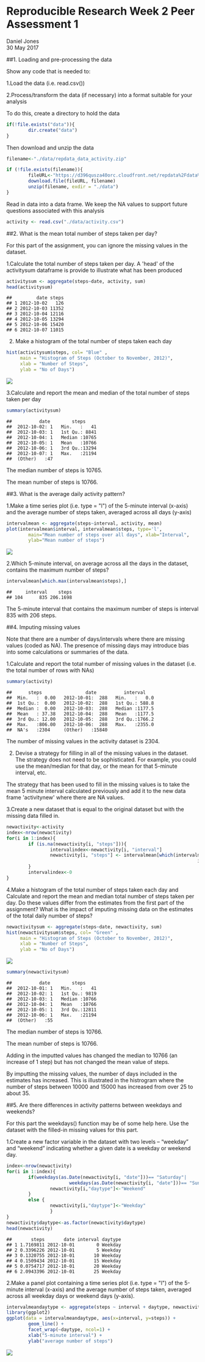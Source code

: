 # Reproducible Research Week 2 Peer Assessment 1
Daniel Jones  
30 May 2017  


##1. Loading and pre-processing the data

Show any code that is needed to:

1.Load the data (i.e. read.csv())

2.Process/transform the data (if necessary) into a format suitable for your analysis

To do this, create a directory to hold the data

```r
if(!file.exists("data")){
        dir.create("data")
}
```

Then download and unzip the data

```r
filename<-"./data/repdata_data_activity.zip"

if (!file.exists(filename)){
        fileURL<-"https://d396qusza40orc.cloudfront.net/repdata%2Fdata%2Factivity.zip"
        download.file(fileURL, filename)
        unzip(filename, exdir = "./data")
}
```

Read in data into a data frame. We keep the NA values to support future questions associated with this analysis

```r
activity <- read.csv("./data/activity.csv")
```

##2. What is the mean total number of steps taken per day?

For this part of the assignment, you can ignore the missing values in the dataset.

1.Calculate the total number of steps taken per day. A 'head' of the activitysum dataframe is provide to illustrate what has been produced


```r
activitysum <- aggregate(steps~date, activity, sum)
head(activitysum)
```

```
##         date steps
## 1 2012-10-02   126
## 2 2012-10-03 11352
## 3 2012-10-04 12116
## 4 2012-10-05 13294
## 5 2012-10-06 15420
## 6 2012-10-07 11015
```

2. Make a histogram of the total number of steps taken each day


```r
hist(activitysum$steps, col= "Blue" , 
     main = "Histogram of Steps (October to November, 2012)", 
     xlab = "Number of Steps", 
     ylab = "No of Days")
```

![](PA1_template_files/figure-html/histactivitysum-1.png)<!-- -->

3.Calculate and report the mean and median of the total number of steps taken per day


```r
summary(activitysum)
```

```
##          date        steps      
##  2012-10-02: 1   Min.   :   41  
##  2012-10-03: 1   1st Qu.: 8841  
##  2012-10-04: 1   Median :10765  
##  2012-10-05: 1   Mean   :10766  
##  2012-10-06: 1   3rd Qu.:13294  
##  2012-10-07: 1   Max.   :21194  
##  (Other)   :47
```
The median number of steps is 10765.

The mean number of steps is 10766.

##3. What is the average daily activity pattern?

1.Make a time series plot (i.e. type = "l") of the 5-minute interval (x-axis) and the average number of steps taken, averaged across all days (y-axis)


```r
intervalmean <- aggregate(steps~interval, activity, mean)
plot(intervalmean$interval, intervalmean$steps, type='l', 
        main="Mean number of steps over all days", xlab="Interval", 
        ylab="Mean number of steps")
```

![](PA1_template_files/figure-html/intervalplot-1.png)<!-- -->

2.Which 5-minute interval, on average across all the days in the dataset, contains the maximum number of steps?


```r
intervalmean[which.max(intervalmean$steps),]
```

```
##     interval    steps
## 104      835 206.1698
```

The 5-minute interval that contains the maximum number of steps is interval 835 with 206 steps.

##4. Imputing missing values

Note that there are a number of days/intervals where there are missing values (coded as NA). The presence of missing days may introduce bias into some calculations or summaries of the data.

1.Calculate and report the total number of missing values in the dataset (i.e. the total number of rows with NAs)


```r
summary(activity)
```

```
##      steps                date          interval     
##  Min.   :  0.00   2012-10-01:  288   Min.   :   0.0  
##  1st Qu.:  0.00   2012-10-02:  288   1st Qu.: 588.8  
##  Median :  0.00   2012-10-03:  288   Median :1177.5  
##  Mean   : 37.38   2012-10-04:  288   Mean   :1177.5  
##  3rd Qu.: 12.00   2012-10-05:  288   3rd Qu.:1766.2  
##  Max.   :806.00   2012-10-06:  288   Max.   :2355.0  
##  NA's   :2304     (Other)   :15840
```

The number of missing values in the activity dataset is 2304.

2. Devise a strategy for filling in all of the missing values in the dataset. The strategy does not need to be sophisticated. For example, you could use the mean/median for that day, or the mean for that 5-minute interval, etc.

The strategy that has been used to fill in the missing values is to take the mean 5 minute interval calculated previously and add it to the new data frame 'activitynew' where there are NA values.

3.Create a new dataset that is equal to the original dataset but with the missing data filled in.


```r
newactivity<-activity
index<-nrow(newactivity)
for(i in 1:index){
        if (is.na(newactivity[i, "steps"])){
                intervalindex<-newactivity[i, "interval"]
                newactivity[i, "steps"] <- intervalmean[which(intervalmean$interval==
                                                                      intervalindex), "steps"]
        }
        intervalindex<-0
}
```

4.Make a histogram of the total number of steps taken each day and Calculate and report the mean and median total number of steps taken per day. Do these values differ from the estimates from the first part of the assignment? What is the impact of imputing missing data on the estimates of the total daily number of steps?


```r
newactivitysum <- aggregate(steps~date, newactivity, sum)
hist(newactivitysum$steps, col= "Green" , 
     main = "Histogram of Steps (October to November, 2012)", 
     xlab = "Number of Steps", 
     ylab = "No of Days")
```

![](PA1_template_files/figure-html/activitynewhist-1.png)<!-- -->

```r
summary(newactivitysum)
```

```
##          date        steps      
##  2012-10-01: 1   Min.   :   41  
##  2012-10-02: 1   1st Qu.: 9819  
##  2012-10-03: 1   Median :10766  
##  2012-10-04: 1   Mean   :10766  
##  2012-10-05: 1   3rd Qu.:12811  
##  2012-10-06: 1   Max.   :21194  
##  (Other)   :55
```

The median number of steps is 10766.

The mean number of steps is 10766.

Adding in the imputted values has changed the median to 10766 (an increase of 1 step) but has not changed the mean value of steps.

By imputting the missing values, the number of days included in the estimates has increased. This is illustrated in the histrogram where the number of steps between 10000 and 15000 has increased from over 25 to about 35.

##5. Are there differences in activity patterns between weekdays and weekends?

For this part the weekdays() function may be of some help here. Use the dataset with the filled-in missing values for this part.

1.Create a new factor variable in the dataset with two levels – “weekday” and “weekend” indicating whether a given date is a weekday or weekend day.


```r
index<-nrow(newactivity)
for(i in 1:index){
        if(weekdays(as.Date(newactivity[i, "date"]))== "Saturday"|
                       weekdays(as.Date(newactivity[i, "date"]))== "Sunday"){
                newactivity[i,"daytype"]<-"Weekend"
        }
        else {
                newactivity[i,"daytype"]<-"Weekday"
                }
}
newactivity$daytype<-as.factor(newactivity$daytype)
head(newactivity)
```

```
##       steps       date interval daytype
## 1 1.7169811 2012-10-01        0 Weekday
## 2 0.3396226 2012-10-01        5 Weekday
## 3 0.1320755 2012-10-01       10 Weekday
## 4 0.1509434 2012-10-01       15 Weekday
## 5 0.0754717 2012-10-01       20 Weekday
## 6 2.0943396 2012-10-01       25 Weekday
```

2.Make a panel plot containing a time series plot (i.e. type = "l") of the 5-minute interval (x-axis) and the average number of steps taken, averaged across all weekday days or weekend days (y-axis). 


```r
intervalmeandaytype <- aggregate(steps ~ interval + daytype, newactivity, mean)
library(ggplot2)
ggplot(data = intervalmeandaytype, aes(x=interval, y=steps)) + 
        geom_line() + 
        facet_wrap(~daytype, ncol=1) +
        xlab("5-minute interval") + 
        ylab("average number of steps")
```

![](PA1_template_files/figure-html/pplotweekdayend-1.png)<!-- -->
